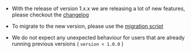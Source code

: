 * With the release of version 1.x.x we are releasing a lot of new features, please checkout the [changelog](https://github.com/codefresh-io/venona/blob/release-1.0/CHANGELOG/CHANGELOG-1.0.MD)

* To migrate to the new version, please use the [migration script](https://github.com/codefresh-io/venona/blob/release-1.0/scripts/migration.sh)

* We do not expect any unexpected behaviour for users that are already running previous versions ( `version < 1.0.0` )
